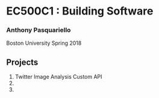 # EC500C1 : Building Software
### Anthony Pasquariello
Boston University Spring 2018

## Projects
1. Twitter Image Analysis Custom API
1.
1.

